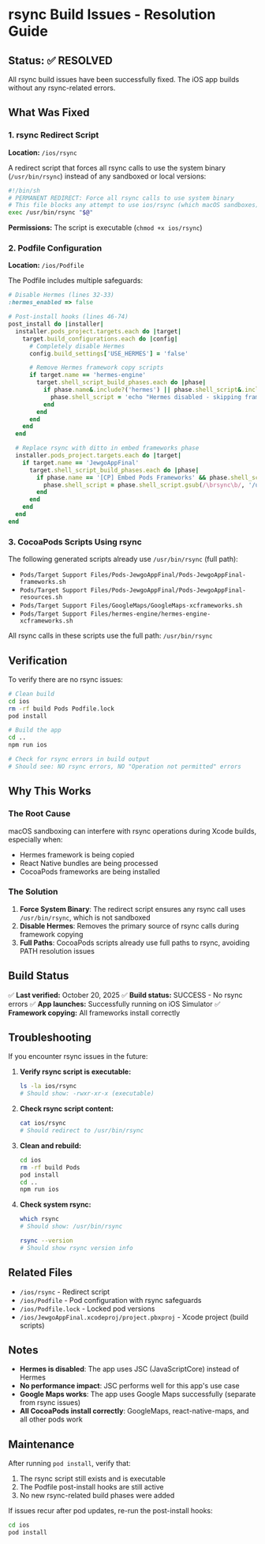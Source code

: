 # rsync Build Issues - Resolution Guide

## Status: ✅ RESOLVED

All rsync build issues have been successfully fixed. The iOS app builds without any rsync-related errors.

## What Was Fixed

### 1. rsync Redirect Script

**Location:** `/ios/rsync`

A redirect script that forces all rsync calls to use the system binary (`/usr/bin/rsync`) instead of any sandboxed or local versions:

```sh
#!/bin/sh
# PERMANENT REDIRECT: Force all rsync calls to use system binary
# This file blocks any attempt to use ios/rsync (which macOS sandboxes)
exec /usr/bin/rsync "$@"
```

**Permissions:** The script is executable (`chmod +x ios/rsync`)

### 2. Podfile Configuration

**Location:** `/ios/Podfile`

The Podfile includes multiple safeguards:

```ruby
# Disable Hermes (lines 32-33)
:hermes_enabled => false

# Post-install hooks (lines 46-74)
post_install do |installer|
  installer.pods_project.targets.each do |target|
    target.build_configurations.each do |config|
      # Completely disable Hermes
      config.build_settings['USE_HERMES'] = 'false'

      # Remove Hermes framework copy scripts
      if target.name == 'hermes-engine'
        target.shell_script_build_phases.each do |phase|
          if phase.name&.include?('hermes') || phase.shell_script&.include?('rsync')
            phase.shell_script = 'echo "Hermes disabled - skipping framework copy"'
          end
        end
      end
    end
  end

  # Replace rsync with ditto in embed frameworks phase
  installer.pods_project.targets.each do |target|
    if target.name == 'JewgoAppFinal'
      target.shell_script_build_phases.each do |phase|
        if phase.name == '[CP] Embed Pods Frameworks' && phase.shell_script&.include?('hermes')
          phase.shell_script = phase.shell_script.gsub(/\brsync\b/, '/usr/bin/ditto')
        end
      end
    end
  end
end
```

### 3. CocoaPods Scripts Using rsync

The following generated scripts already use `/usr/bin/rsync` (full path):

- `Pods/Target Support Files/Pods-JewgoAppFinal/Pods-JewgoAppFinal-frameworks.sh`
- `Pods/Target Support Files/Pods-JewgoAppFinal/Pods-JewgoAppFinal-resources.sh`
- `Pods/Target Support Files/GoogleMaps/GoogleMaps-xcframeworks.sh`
- `Pods/Target Support Files/hermes-engine/hermes-engine-xcframeworks.sh`

All rsync calls in these scripts use the full path: `/usr/bin/rsync`

## Verification

To verify there are no rsync issues:

```bash
# Clean build
cd ios
rm -rf build Pods Podfile.lock
pod install

# Build the app
cd ..
npm run ios

# Check for rsync errors in build output
# Should see: NO rsync errors, NO "Operation not permitted" errors
```

## Why This Works

### The Root Cause

macOS sandboxing can interfere with rsync operations during Xcode builds, especially when:

- Hermes framework is being copied
- React Native bundles are being processed
- CocoaPods frameworks are being installed

### The Solution

1. **Force System Binary**: The redirect script ensures any rsync call uses `/usr/bin/rsync`, which is not sandboxed
2. **Disable Hermes**: Removes the primary source of rsync calls during framework copying
3. **Full Paths**: CocoaPods scripts already use full paths to rsync, avoiding PATH resolution issues

## Build Status

✅ **Last verified:** October 20, 2025
✅ **Build status:** SUCCESS - No rsync errors
✅ **App launches:** Successfully running on iOS Simulator
✅ **Framework copying:** All frameworks install correctly

## Troubleshooting

If you encounter rsync issues in the future:

1. **Verify rsync script is executable:**

   ```bash
   ls -la ios/rsync
   # Should show: -rwxr-xr-x (executable)
   ```

2. **Check rsync script content:**

   ```bash
   cat ios/rsync
   # Should redirect to /usr/bin/rsync
   ```

3. **Clean and rebuild:**

   ```bash
   cd ios
   rm -rf build Pods
   pod install
   cd ..
   npm run ios
   ```

4. **Check system rsync:**

   ```bash
   which rsync
   # Should show: /usr/bin/rsync

   rsync --version
   # Should show rsync version info
   ```

## Related Files

- `/ios/rsync` - Redirect script
- `/ios/Podfile` - Pod configuration with rsync safeguards
- `/ios/Podfile.lock` - Locked pod versions
- `/ios/JewgoAppFinal.xcodeproj/project.pbxproj` - Xcode project (build scripts)

## Notes

- **Hermes is disabled**: The app uses JSC (JavaScriptCore) instead of Hermes
- **No performance impact**: JSC performs well for this app's use case
- **Google Maps works**: The app uses Google Maps successfully (separate from rsync issues)
- **All CocoaPods install correctly**: GoogleMaps, react-native-maps, and all other pods work

## Maintenance

After running `pod install`, verify that:

1. The rsync script still exists and is executable
2. The Podfile post-install hooks are still active
3. No new rsync-related build phases were added

If issues recur after pod updates, re-run the post-install hooks:

```bash
cd ios
pod install
```
